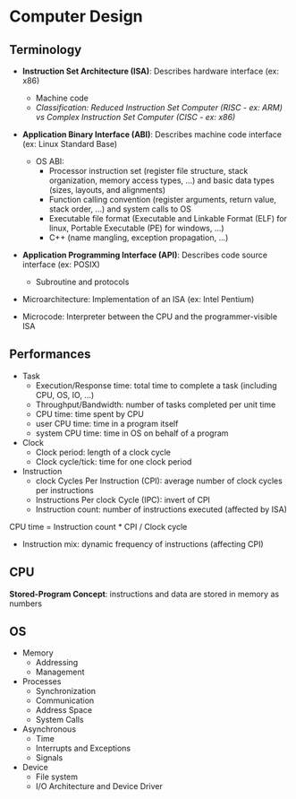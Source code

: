 # Computer Design
## Terminology
* **Instruction Set Architecture (ISA)**: Describes hardware interface (ex: x86)
  * Machine code
  * *Classification: Reduced Instruction Set Computer (RISC - ex: ARM) vs Complex Instruction Set Computer (CISC - ex: x86)*
* **Application Binary Interface (ABI)**: Describes machine code interface (ex: Linux Standard Base) 
  * OS ABI:
    * Processor instruction set (register file structure, stack organization, memory access types, ...) and basic data types (sizes, layouts, and alignments)
    * Function calling convention (register arguments, return value, stack order, ...) and system calls to OS
    * Executable file format (Executable and Linkable Format (ELF) for linux, Portable Executable (PE) for windows, ...)
    * C++ (name mangling, exception propagation, ...)
* **Application Programming Interface (API)**: Describes code source interface (ex: POSIX)
  * Subroutine and protocols

* Microarchitecture: Implementation of an ISA (ex: Intel Pentium)
* Microcode: Interpreter between the CPU and the programmer-visible ISA

## Performances
* Task
  * Execution/Response time: total time to complete a task (including CPU, OS, IO, ...)
  * Throughput/Bandwidth: number of tasks completed per unit time
  * CPU time: time spent by CPU
  * user CPU time: time in a program itself
  * system CPU time: time in OS on behalf of a program
* Clock
  * Clock period: length of a clock cycle
  * Clock cycle/tick: time for one clock period
* Instruction
  * clock Cycles Per Instruction (CPI): average number of clock cycles per instructions
  * Instructions Per clock Cycle (IPC): invert of CPI
  * Instruction count: number of instructions executed (affected by ISA)

CPU time = Instruction count * CPI / Clock cycle

* Instruction mix: dynamic frequency of instructions (affecting CPI)

## CPU
**Stored-Program Concept**: instructions and data are stored in memory as numbers

## OS
* Memory
  * Addressing
  * Management
* Processes
  * Synchronization
  * Communication
  * Address Space
  * System Calls
* Asynchronous
  * Time
  * Interrupts and Exceptions
  * Signals
* Device
  * File system
  * I/O Architecture and Device Driver
